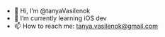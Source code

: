 - 👋 Hi, I’m @tanyaVasilenok
- 🌱 I’m currently learning iOS dev
- 📫 How to reach me: tanya.vasilenok@gmail.com

<!---
tanyaVasilenok/tanyaVasilenok is a ✨ special ✨ repository because its `README.md` (this file) appears on your GitHub profile.
You can click the Preview link to take a look at your changes.
--->
